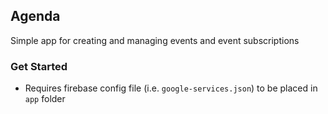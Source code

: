 ## Agenda

Simple app for creating and managing events and event subscriptions

### Get Started

* Requires firebase config file (i.e. `google-services.json`) to be placed in `app` 
folder
